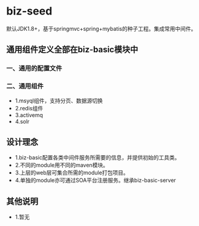 # biz-seed
默认JDK1.8+，基于springmvc+spring+mybatis的种子工程。集成常用中间件。


## 通用组件定义全部在biz-basic模块中
### 一、通用的配置文件
### 二、通用组件</h1>
 - 1.msyql组件，支持分页、数据源切换
 - 2.redis组件
 - 3.activemq
 - 4.solr

## 设计理念
 - 1.biz-basic配置各类中间件服务所需要的信息，并提供初始的工具类。
 - 2.不同的module用不同的maven模块。
 - 3.上层的web层可集合所需的module打包项目。
 - 4.单独的module亦可通过SOA平台注册服务。继承biz-basic-server

## 其他说明
 - 1.暂无
